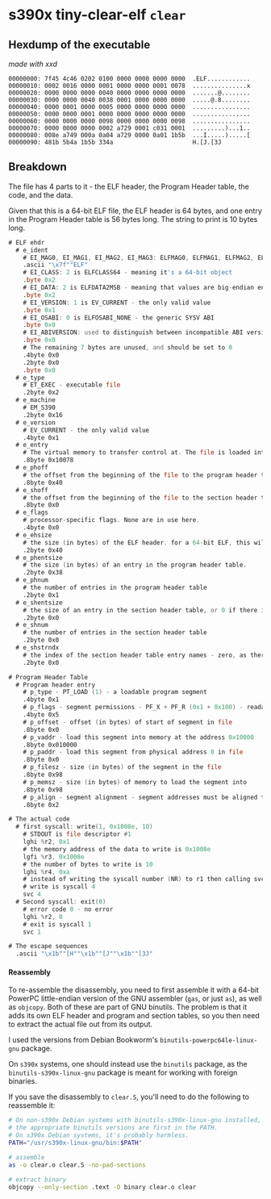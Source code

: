 # s390x tiny-clear-elf `clear`

## Hexdump of the executable

*made with xxd*

```xxd
00000000: 7f45 4c46 0202 0100 0000 0000 0000 0000  .ELF............
00000010: 0002 0016 0000 0001 0000 0000 0001 0078  ...............x
00000020: 0000 0000 0000 0040 0000 0000 0000 0000  .......@........
00000030: 0000 0000 0040 0038 0001 0000 0000 0000  .....@.8........
00000040: 0000 0001 0000 0005 0000 0000 0000 0000  ................
00000050: 0000 0000 0001 0000 0000 0000 0000 0000  ................
00000060: 0000 0000 0000 0098 0000 0000 0000 0098  ................
00000070: 0000 0000 0000 0002 a729 0001 c031 0001  .........)...1..
00000080: 008e a749 000a 0a04 a729 0000 0a01 1b5b  ...I.....).....[
00000090: 481b 5b4a 1b5b 334a                      H.[J.[3J
```

## Breakdown

The file has 4 parts to it - the ELF header, the Program Header table, the code, and the data.

Given that this is a 64-bit ELF file, the ELF header is 64 bytes, and one entry in the Program Header table is 56 bytes long. The string to print is 10 bytes long.

```asm
# ELF ehdr
  # e_ident
    # EI_MAG0, EI_MAG1, EI_MAG2, EI_MAG3: ELFMAG0, ELFMAG1, ELFMAG2, ELFMAG3 - the ELF magic number
    .ascii "\x7f""ELF"
    # EI_CLASS: 2 is ELFCLASS64 - meaning it's a 64-bit object
    .byte 0x2
    # EI_DATA: 2 is ELFDATA2MSB - meaning that values are big-endian encoded
    .byte 0x2
    # EI_VERSION: 1 is EV_CURRENT - the only valid value
    .byte 0x1
    # EI_OSABI: 0 is ELFOSABI_NONE - the generic SYSV ABI
    .byte 0x0
    # EI_ABIVERSION: used to distinguish between incompatible ABI versions. Unused for the SYSV ABI
    .byte 0x0
    # The remaining 7 bytes are unused, and should be set to 0
    .4byte 0x0
    .2byte 0x0
    .byte 0x0
  # e_type
    # ET_EXEC - executable file
    .2byte 0x2
  # e_machine
    # EM_S390
    .2byte 0x16
  # e_version
    # EV_CURRENT - the only valid value
    .4byte 0x1
  # e_entry
    # The virtual memory to transfer control at. The file is loaded into memory address 0x10000, and the code starts 0x78 bytes into the file
    .8byte 0x10078
  # e_phoff
    # the offset from the beginning of the file to the program header table
    .8byte 0x40
  # e_shoff
    # the offset from the beginning of the file to the section header table - zero, as there is no section header table
    .8byte 0x0
  # e_flags
    # processor-specific flags. None are in use here.
    .4byte 0x0
  # e_ehsize
    # the size (in bytes) of the ELF header. for a 64-bit ELF, this will always be 64
    .2byte 0x40
  # e_phentsize
    # the size (in bytes) of an entry in the program header table.
    .2byte 0x38
  # e_phnum
    # the number of entries in the program header table
    .2byte 0x1
  # e_shentsize
    # the size of an entry in the section header table, or 0 if there is no section header table
    .2byte 0x0
  # e_shnum
    # the number of entries in the section header table
    .2byte 0x0
  # e_shstrndx
    # the index of the section header table entry names - zero, as there is no section header table
    .2byte 0x0

# Program Header Table
  # Program header entry
    # p_type - PT_LOAD (1) - a loadable program segment
    .4byte 0x1
    # p_flags - segment permissions - PF_X + PF_R (0x1 + 0x100) - readable and executable
    .4byte 0x5
    # p_offset - offset (in bytes) of start of segment in file
    .8byte 0x0
    # p_vaddr - load this segment into memory at the address 0x10000
    .8byte 0x010000
    # p_paddr - load this segment from physical address 0 in file
    .8byte 0x0
    # p_filesz - size (in bytes) of the segment in the file
    .8byte 0x98
    # p_memsz - size (in bytes) of memory to load the segment into
    .8byte 0x98
    # p_align - segment alignment - segment addresses must be aligned to multiples of this value
    .8byte 0x2

# The actual code
  # first syscall: write(1, 0x1008e, 10)
    # STDOUT is file descriptor #1
    lghi %r2, 0x1
    # the memory address of the data to write is 0x1008e
    lgfi %r3, 0x1008e
    # the number of bytes to write is 10
    lghi %r4, 0xa
    # instead of writing the syscall number (NR) to r1 then calling svc 0, one can simply call svc NR if it's less than 255.
    # write is syscall 4
    svc 4
  # Second syscall: exit(0)
    # error code 0 - no error
    lghi %r2, 0
    # exit is syscall 1
    svc 1

# The escape sequences
  .ascii "\x1b""[H""\x1b""[J""\x1b""[3J"
```

#### Reassembly

To re-assemble the disassembly, you need to first assemble it with a 64-bit PowerPC little-endian version of the GNU assembler (`gas`, or just `as`), as well as `objcopy`. Both of these are part of GNU binutils. The problem is that it adds its own ELF header and program and section tables, so you then need to extract the actual file out from its output.

I used the versions from Debian Bookworm's `binutils-powerpc64le-linux-gnu` package.

On `s390x` systems, one should instead use the `binutils` package, as the `binutils-s390x-linux-gnu` package is meant for working with foreign binaries.

If you save the disassembly to `clear.S`, you'll need to do the following to reassemble it:

```sh
# On non-s390x Debian systems with binutils-s390x-linux-gnu installed, this will ensure
# the appropriate binutils versions are first in the PATH.
# On s390x Debian systems, it's probably harmless.
PATH="/usr/s390x-linux-gnu/bin:$PATH"

# assemble
as -o clear.o clear.S -no-pad-sections

# extract binary
objcopy --only-section .text -O binary clear.o clear
```
